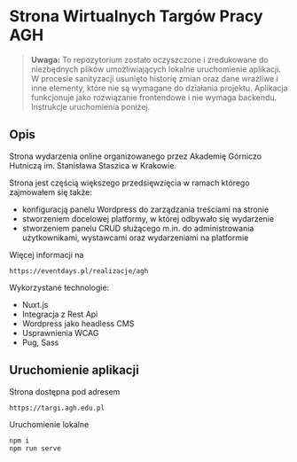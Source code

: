 # Strona Wirtualnych Targów Pracy AGH

> **Uwaga:** To repozytorium zostało oczyszczone i zredukowane do niezbędnych plików umożliwiających lokalne uruchomienie aplikacji. W procesie sanityzacji usunięto historię zmian oraz dane wrażliwe i inne elementy, które nie są wymagane do działania projektu. Aplikacja funkcjonuje jako rozwiązanie frontendowe i nie wymaga backendu. Instrukcje uruchomienia poniżej.

## Opis

Strona wydarzenia online organizowanego przez Akademię Górniczo Hutniczą im. Stanisława Staszica w Krakowie.

Strona jest częścią większego przedsięwzięcia w ramach którego zajmowałem się także:
- konfiguracją panelu Wordpress do zarządzania treściami na stronie
- stworzeniem docelowej platformy, w której odbywało się wydarzenie
- stworzeniem panelu CRUD służącego m.in. do administrowania użytkownikami, wystawcami oraz wydarzeniami na platformie

Więcej informacji na

    https://eventdays.pl/realizacje/agh

Wykorzystane technologie:
- Nuxt.js
- Integracja z Rest Api
- Wordpress jako headless CMS
- Usprawnienia WCAG
- Pug, Sass

## Uruchomienie aplikacji

Strona dostępna pod adresem

    https://targi.agh.edu.pl

Uruchomienie lokalne

    npm i
    npm run serve
